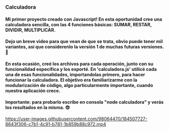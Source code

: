 ### Calculadora 
#### Mi primer proyecto creado con Javascript! En esta oportunidad cree una calculadora sencilla, con las 4 funciones básicas: SUMAR, RESTAR, DIVIDIR, MULTIPLICAR.
#### Dejo un breve video para que vean de que se trata, obvio puede tener mil variantes, asi que considerenlo la versión 1 de muchas futuras versiones. 💪 

#### En esta ocasión, creé los archivos para cada operación, junto con su funcionalidad específica y los exporté. En 'calculadora.js' utilicé cada una de esas funcionalidades, importandolas primero, para hacer funcionar la calculadora. El objetivo era familiarizarme con la modularización de código, algo particularmente importante, cuando nuestra aplicación crece.

#### Importante: para probarlo escribe en consola "node calculadora" y verás los resultados en la misma. 😎


https://user-images.githubusercontent.com/98064470/184507727-8643f306-c7b1-4c91-b781-1b859b88c972.mp4

